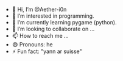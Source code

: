 - 👋 Hi, I’m @Aether-i0n
- 👀 I’m interested in programming.
- 🌱 I’m currently learning pygame (python).
- 💞️ I’m looking to collaborate on ...
- 📫 How to reach me ...
- 😄 Pronouns: he
- ⚡ Fun fact: "yann ar suisse"

<!---
Aether-i0n/Aether-i0n is a ✨ special ✨ repository because its `README.md` (this file) appears on your GitHub profile.
You can click the Preview link to take a look at your changes.
--->
